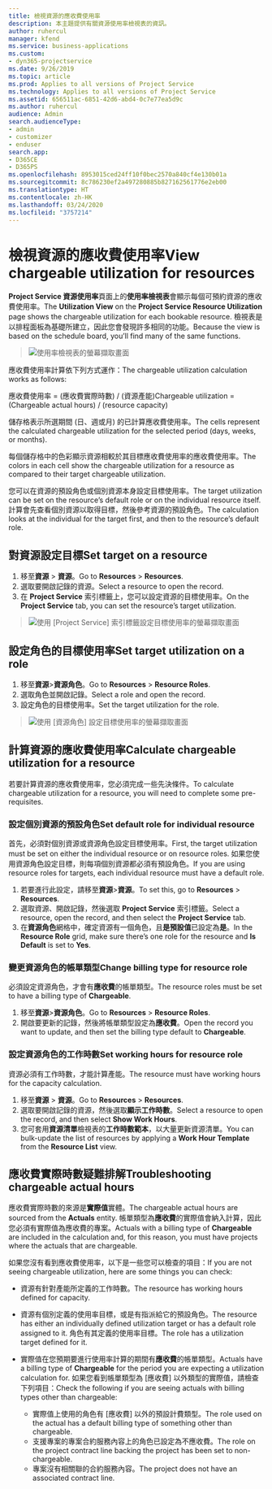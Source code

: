 ```yaml
---
title: 檢視資源的應收費使用率
description: 本主題提供有關資源使用率檢視表的資訊。
author: ruhercul
manager: kfend
ms.service: business-applications
ms.custom:
- dyn365-projectservice
ms.date: 9/26/2019
ms.topic: article
ms.prod: Applies to all versions of Project Service
ms.technology: Applies to all versions of Project Service
ms.assetid: 656511ac-6851-42d6-abd4-0c7e77ea5d9c
ms.author: ruhercul
audience: Admin
search.audienceType:
- admin
- customizer
- enduser
search.app:
- D365CE
- D365PS
ms.openlocfilehash: 8953015ced24ff10f0bec2570a840cf4e130b01a
ms.sourcegitcommit: 8c786230ef2a497280885b827162561776e2eb00
ms.translationtype: HT
ms.contentlocale: zh-HK
ms.lasthandoff: 03/24/2020
ms.locfileid: "3757214"
---
```

# <a name="view-chargeable-utilization-for-resources"></a><span data-ttu-id="38d6e-103">檢視資源的應收費使用率</span><span class="sxs-lookup"><span data-stu-id="38d6e-103">View chargeable utilization for resources</span></span>
 
<span data-ttu-id="38d6e-104">**Project Service 資源使用率**頁面上的**使用率檢視表**會顯示每個可預約資源的應收費使用率。</span><span class="sxs-lookup"><span data-stu-id="38d6e-104">The **Utilization View** on the **Project Service Resource Utilization** page shows the chargeable utilization for each bookable resource.</span></span> <span data-ttu-id="38d6e-105">檢視表是以排程面板為基礎所建立，因此您會發現許多相同的功能。</span><span class="sxs-lookup"><span data-stu-id="38d6e-105">Because the view is based on the schedule board, you’ll find many of the same functions.</span></span>

> ![使用率檢視表的螢幕擷取畫面](media/FAQ-utilization-1.png)
 

<span data-ttu-id="38d6e-107">應收費使用率計算依下列方式運作：</span><span class="sxs-lookup"><span data-stu-id="38d6e-107">The chargeable utilization calculation works as follows:</span></span>

   <span data-ttu-id="38d6e-108">應收費使用率 = (應收費實際時數) / (資源產能)</span><span class="sxs-lookup"><span data-stu-id="38d6e-108">Chargeable utilization = (Chargeable actual hours) / (resource capacity)</span></span>

<span data-ttu-id="38d6e-109">儲存格表示所選期間 (日、週或月) 的已計算應收費使用率。</span><span class="sxs-lookup"><span data-stu-id="38d6e-109">The cells represent the calculated chargeable utilization for the selected period (days, weeks, or months).</span></span>

<span data-ttu-id="38d6e-110">每個儲存格中的色彩顯示資源相較於其目標應收費使用率的應收費使用率。</span><span class="sxs-lookup"><span data-stu-id="38d6e-110">The colors in each cell show the chargeable utilization for a resource as compared to their target chargeable utilization.</span></span> 

<span data-ttu-id="38d6e-111">您可以在資源的預設角色或個別資源本身設定目標使用率。</span><span class="sxs-lookup"><span data-stu-id="38d6e-111">The target utilization can be set on the resource’s default role or on the individual resource itself.</span></span> <span data-ttu-id="38d6e-112">計算會先查看個別資源以取得目標，然後參考資源的預設角色。</span><span class="sxs-lookup"><span data-stu-id="38d6e-112">The calculation looks at the individual for the target first, and then to the resource’s default role.</span></span>

## <a name="set-target-on-a-resource"></a><span data-ttu-id="38d6e-113">對資源設定目標</span><span class="sxs-lookup"><span data-stu-id="38d6e-113">Set target on a resource</span></span>

1. <span data-ttu-id="38d6e-114">移至**資源** \> **資源**。</span><span class="sxs-lookup"><span data-stu-id="38d6e-114">Go to **Resources** \> **Resources**.</span></span> 
2. <span data-ttu-id="38d6e-115">選取要開啟記錄的資源。</span><span class="sxs-lookup"><span data-stu-id="38d6e-115">Select a resource to open the record.</span></span> 
3. <span data-ttu-id="38d6e-116">在 **Project Service** 索引標籤上，您可以設定資源的目標使用率。</span><span class="sxs-lookup"><span data-stu-id="38d6e-116">On the **Project Service** tab, you can set the resource’s target utilization.</span></span>

> ![使用 [Project Service] 索引標籤設定目標使用率的螢幕擷取畫面](media/FAQ-utilization-2.png)
 
## <a name="set-target-utilization-on-a-role"></a><span data-ttu-id="38d6e-118">設定角色的目標使用率</span><span class="sxs-lookup"><span data-stu-id="38d6e-118">Set target utilization on a role</span></span>

1. <span data-ttu-id="38d6e-119">移至**資源**\>**資源角色**。</span><span class="sxs-lookup"><span data-stu-id="38d6e-119">Go to **Resources** \> **Resource Roles**.</span></span> 
2. <span data-ttu-id="38d6e-120">選取角色並開啟記錄。</span><span class="sxs-lookup"><span data-stu-id="38d6e-120">Select a role and open the record.</span></span> 
3. <span data-ttu-id="38d6e-121">設定角色的目標使用率。</span><span class="sxs-lookup"><span data-stu-id="38d6e-121">Set the target utilization for the role.</span></span>

> ![使用 [資源角色] 設定目標使用率的螢幕擷取畫面](media/FAQ-utilization-3.png)
 
## <a name="calculate-chargeable-utilization-for-a-resource"></a><span data-ttu-id="38d6e-123">計算資源的應收費使用率</span><span class="sxs-lookup"><span data-stu-id="38d6e-123">Calculate chargeable utilization for a resource</span></span>

<span data-ttu-id="38d6e-124">若要計算資源的應收費使用率，您必須完成一些先決條件。</span><span class="sxs-lookup"><span data-stu-id="38d6e-124">To calculate chargeable utilization for a resource, you will need to complete some pre-requisites.</span></span> 

### <a name="set-default-role-for-individual-resource"></a><span data-ttu-id="38d6e-125">設定個別資源的預設角色</span><span class="sxs-lookup"><span data-stu-id="38d6e-125">Set default role for individual resource</span></span>

<span data-ttu-id="38d6e-126">首先，必須對個別資源或資源角色設定目標使用率。</span><span class="sxs-lookup"><span data-stu-id="38d6e-126">First, the target utilization must be set on either the individual resource or on resource roles.</span></span> <span data-ttu-id="38d6e-127">如果您使用資源角色設定目標，則每項個別資源都必須有預設角色。</span><span class="sxs-lookup"><span data-stu-id="38d6e-127">If you are using resource roles for targets, each individual resource must have a default role.</span></span> 

1. <span data-ttu-id="38d6e-128">若要進行此設定，請移至**資源**\>**資源**。</span><span class="sxs-lookup"><span data-stu-id="38d6e-128">To set this, go to **Resources** \> **Resources**.</span></span> 
2. <span data-ttu-id="38d6e-129">選取資源、開啟記錄，然後選取 **Project Service** 索引標籤。</span><span class="sxs-lookup"><span data-stu-id="38d6e-129">Select a resource, open the record, and then select the **Project Service** tab.</span></span> 
3. <span data-ttu-id="38d6e-130">在**資源角色**網格中，確定資源有一個角色，且**是預設值**已設定為**是**。</span><span class="sxs-lookup"><span data-stu-id="38d6e-130">In the **Resource Role** grid, make sure there’s one role for the resource and **Is Default** is set to **Yes**.</span></span>
 
### <a name="change-billing-type-for-resource-role"></a><span data-ttu-id="38d6e-131">變更資源角色的帳單類型</span><span class="sxs-lookup"><span data-stu-id="38d6e-131">Change billing type for resource role</span></span>

<span data-ttu-id="38d6e-132">必須設定資源角色，才會有**應收費**的帳單類型。</span><span class="sxs-lookup"><span data-stu-id="38d6e-132">The resource roles must be set to have a billing type of **Chargeable**.</span></span> 

1. <span data-ttu-id="38d6e-133">移至**資源**\>**資源角色**。</span><span class="sxs-lookup"><span data-stu-id="38d6e-133">Go to **Resources** \> **Resource Roles**.</span></span> 
2. <span data-ttu-id="38d6e-134">開啟要更新的記錄，然後將帳單類型設定為**應收費**。</span><span class="sxs-lookup"><span data-stu-id="38d6e-134">Open the record you want to update, and then set the billing type default to **Chargeable**.</span></span>

### <a name="set-working-hours-for-resource-role"></a><span data-ttu-id="38d6e-135">設定資源角色的工作時數</span><span class="sxs-lookup"><span data-stu-id="38d6e-135">Set working hours for resource role</span></span>
 
<span data-ttu-id="38d6e-136">資源必須有工作時數，才能計算產能。</span><span class="sxs-lookup"><span data-stu-id="38d6e-136">The resource must have working hours for the capacity calculation.</span></span> 

1. <span data-ttu-id="38d6e-137">移至**資源** \> **資源**。</span><span class="sxs-lookup"><span data-stu-id="38d6e-137">Go to **Resources** \> **Resources**.</span></span> 
2. <span data-ttu-id="38d6e-138">選取要開啟記錄的資源，然後選取**顯示工作時數**。</span><span class="sxs-lookup"><span data-stu-id="38d6e-138">Select a resource to open the record, and then select **Show Work Hours**.</span></span> 
3. <span data-ttu-id="38d6e-139">您可套用**資源清單**檢視表的**工作時數範本**，以大量更新資源清單。</span><span class="sxs-lookup"><span data-stu-id="38d6e-139">You can bulk-update the list of resources by applying a **Work Hour Template** from the **Resource List** view.</span></span>

## <a name="troubleshooting-chargeable-actual-hours"></a><span data-ttu-id="38d6e-140">應收費實際時數疑難排解</span><span class="sxs-lookup"><span data-stu-id="38d6e-140">Troubleshooting chargeable actual hours</span></span>

<span data-ttu-id="38d6e-141">應收費實際時數的來源是**實際值**實體。</span><span class="sxs-lookup"><span data-stu-id="38d6e-141">The chargeable actual hours are sourced from the **Actuals** entity.</span></span> <span data-ttu-id="38d6e-142">帳單類型為**應收費**的實際值會納入計算，因此您必須有實際值為應收費的專案。</span><span class="sxs-lookup"><span data-stu-id="38d6e-142">Actuals with a billing type of **Chargeable** are included in the calculation and, for this reason, you must have projects where the actuals that are chargeable.</span></span>

<span data-ttu-id="38d6e-143">如果您沒有看到應收費使用率，以下是一些您可以檢查的項目：</span><span class="sxs-lookup"><span data-stu-id="38d6e-143">If you are not seeing chargeable utilization, here are some things you can check:</span></span>

- <span data-ttu-id="38d6e-144">資源有針對產能所定義的工作時數。</span><span class="sxs-lookup"><span data-stu-id="38d6e-144">The resource has working hours defined for capacity.</span></span>
- <span data-ttu-id="38d6e-145">資源有個別定義的使用率目標，或是有指派給它的預設角色。</span><span class="sxs-lookup"><span data-stu-id="38d6e-145">The resource has either an individually defined utilization target or has a default role assigned to it.</span></span> <span data-ttu-id="38d6e-146">角色有其定義的使用率目標。</span><span class="sxs-lookup"><span data-stu-id="38d6e-146">The role has a utilization target defined for it.</span></span>
- <span data-ttu-id="38d6e-147">實際值在您預期要進行使用率計算的期間有**應收費**的帳單類型。</span><span class="sxs-lookup"><span data-stu-id="38d6e-147">Actuals have a billing type of **Chargeable** for the period you are expecting a utilization calculation for.</span></span> <span data-ttu-id="38d6e-148">如果您看到帳單類型為 [應收費] 以外類型的實際值，請檢查下列項目：</span><span class="sxs-lookup"><span data-stu-id="38d6e-148">Check the following if you are seeing actuals with billing types other than chargeable:</span></span>

  - <span data-ttu-id="38d6e-149">實際值上使用的角色有 [應收費] 以外的預設計費類型。</span><span class="sxs-lookup"><span data-stu-id="38d6e-149">The role used on the actual has a default billing type of something other than chargeable.</span></span>
  - <span data-ttu-id="38d6e-150">支援專案的專案合約服務內容上的角色已設定為不應收費。</span><span class="sxs-lookup"><span data-stu-id="38d6e-150">The role on the project contract line backing the project has been set to non-chargeable.</span></span>
  - <span data-ttu-id="38d6e-151">專案沒有相關聯的合約服務內容。</span><span class="sxs-lookup"><span data-stu-id="38d6e-151">The project does not have an associated contract line.</span></span>

